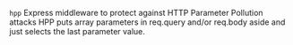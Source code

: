 `hpp` Express middleware to protect against HTTP Parameter Pollution attacks
HPP puts array parameters in req.query and/or req.body aside and just selects the last parameter value.
